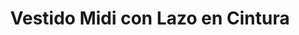 ---
id: vestido-plus-amarillo
title: Vestido Midi con Lazo en Cintura
regularPrice: 64.00
price: 64.00
image: 
    - vestido-plus-amarillo-1.webp
    - vestido-plus-amarillo-2.webp
description: Vestido midi, con manga bordada, busto elástico y lazo en cintura.
material: Algodón
sizes: 
- XL
- 1XL
- 2XL
creationDate: "2025/03/15"
isSale: false
isStock: true
startDate: "2025-03-15"
endDate: "2025-03-15"
---